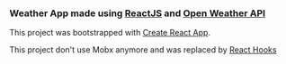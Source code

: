 

### Weather App made using [ReactJS](https://reactjs.org/) and [Open Weather API](https://openweathermap.org/api)

This project was bootstrapped with [Create React App](https://github.com/facebook/create-react-app).

This project don't use Mobx anymore and was replaced by [React Hooks](https://reactjs.org/docs/hooks-intro.html)
